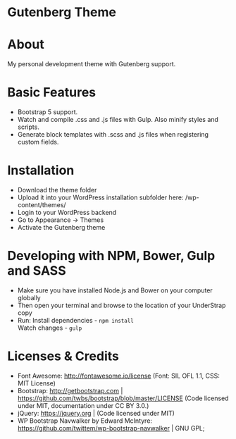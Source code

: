 Gutenberg Theme
===

About
=
My personal development theme with Gutenberg support.

Basic Features
=
- Bootstrap 5 support.
- Watch and compile .css and .js files with Gulp. Also minify styles and scripts.
- Generate block templates with .scss and .js files when registering custom fields.

Installation
=
- Download the theme folder
- Upload it into your WordPress installation subfolder here: /wp-content/themes/
- Login to your WordPress backend 
- Go to Appearance -> Themes
- Activate the Gutenberg theme

Developing with NPM, Bower, Gulp and SASS
=
- Make sure you have installed Node.js and Bower on your computer globally
- Then open your terminal and browse to the location of your UnderStrap copy
- Run:
    Install dependencies - `npm install`    
    Watch changes - `gulp`

Licenses & Credits
=
- Font Awesome: http://fontawesome.io/license (Font: SIL OFL 1.1, CSS: MIT License)
- Bootstrap: http://getbootstrap.com | https://github.com/twbs/bootstrap/blob/master/LICENSE (Code licensed under MIT, documentation under CC BY 3.0.)
- jQuery: https://jquery.org | (Code licensed under MIT)
- WP Bootstrap Navwalker by Edward McIntyre: https://github.com/twittem/wp-bootstrap-navwalker | GNU GPL;
